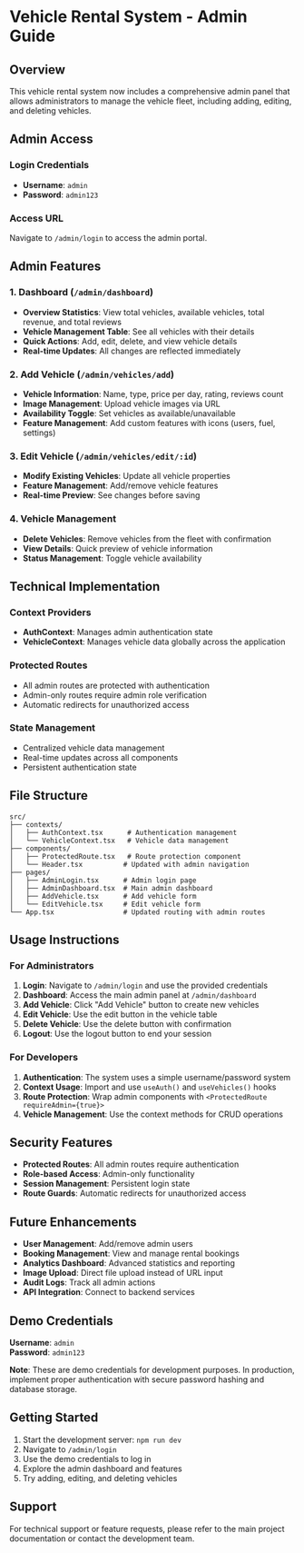 # Vehicle Rental System - Admin Guide

## Overview
This vehicle rental system now includes a comprehensive admin panel that allows administrators to manage the vehicle fleet, including adding, editing, and deleting vehicles.

## Admin Access

### Login Credentials
- **Username**: `admin`
- **Password**: `admin123`

### Access URL
Navigate to `/admin/login` to access the admin portal.

## Admin Features

### 1. Dashboard (`/admin/dashboard`)
- **Overview Statistics**: View total vehicles, available vehicles, total revenue, and total reviews
- **Vehicle Management Table**: See all vehicles with their details
- **Quick Actions**: Add, edit, delete, and view vehicle details
- **Real-time Updates**: All changes are reflected immediately

### 2. Add Vehicle (`/admin/vehicles/add`)
- **Vehicle Information**: Name, type, price per day, rating, reviews count
- **Image Management**: Upload vehicle images via URL
- **Availability Toggle**: Set vehicles as available/unavailable
- **Feature Management**: Add custom features with icons (users, fuel, settings)

### 3. Edit Vehicle (`/admin/vehicles/edit/:id`)
- **Modify Existing Vehicles**: Update all vehicle properties
- **Feature Management**: Add/remove vehicle features
- **Real-time Preview**: See changes before saving

### 4. Vehicle Management
- **Delete Vehicles**: Remove vehicles from the fleet with confirmation
- **View Details**: Quick preview of vehicle information
- **Status Management**: Toggle vehicle availability

## Technical Implementation

### Context Providers
- **AuthContext**: Manages admin authentication state
- **VehicleContext**: Manages vehicle data globally across the application

### Protected Routes
- All admin routes are protected with authentication
- Admin-only routes require admin role verification
- Automatic redirects for unauthorized access

### State Management
- Centralized vehicle data management
- Real-time updates across all components
- Persistent authentication state

## File Structure

```
src/
├── contexts/
│   ├── AuthContext.tsx      # Authentication management
│   └── VehicleContext.tsx   # Vehicle data management
├── components/
│   ├── ProtectedRoute.tsx   # Route protection component
│   └── Header.tsx          # Updated with admin navigation
├── pages/
│   ├── AdminLogin.tsx      # Admin login page
│   ├── AdminDashboard.tsx  # Main admin dashboard
│   ├── AddVehicle.tsx      # Add vehicle form
│   └── EditVehicle.tsx     # Edit vehicle form
└── App.tsx                 # Updated routing with admin routes
```

## Usage Instructions

### For Administrators

1. **Login**: Navigate to `/admin/login` and use the provided credentials
2. **Dashboard**: Access the main admin panel at `/admin/dashboard`
3. **Add Vehicle**: Click "Add Vehicle" button to create new vehicles
4. **Edit Vehicle**: Use the edit button in the vehicle table
5. **Delete Vehicle**: Use the delete button with confirmation
6. **Logout**: Use the logout button to end your session

### For Developers

1. **Authentication**: The system uses a simple username/password system
2. **Context Usage**: Import and use `useAuth()` and `useVehicles()` hooks
3. **Route Protection**: Wrap admin components with `<ProtectedRoute requireAdmin={true}>`
4. **Vehicle Management**: Use the context methods for CRUD operations

## Security Features

- **Protected Routes**: All admin routes require authentication
- **Role-based Access**: Admin-only functionality
- **Session Management**: Persistent login state
- **Route Guards**: Automatic redirects for unauthorized access

## Future Enhancements

- **User Management**: Add/remove admin users
- **Booking Management**: View and manage rental bookings
- **Analytics Dashboard**: Advanced statistics and reporting
- **Image Upload**: Direct file upload instead of URL input
- **Audit Logs**: Track all admin actions
- **API Integration**: Connect to backend services

## Demo Credentials

**Username**: `admin`  
**Password**: `admin123`

**Note**: These are demo credentials for development purposes. In production, implement proper authentication with secure password hashing and database storage.

## Getting Started

1. Start the development server: `npm run dev`
2. Navigate to `/admin/login`
3. Use the demo credentials to log in
4. Explore the admin dashboard and features
5. Try adding, editing, and deleting vehicles

## Support

For technical support or feature requests, please refer to the main project documentation or contact the development team.
